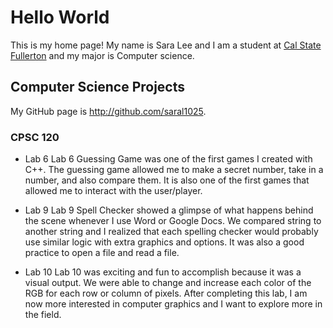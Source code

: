 # Hello World

This is my home page! My name is Sara Lee and I am a student at [Cal State Fullerton](http://www.fullerton.edu/) and my major is Computer science.

## Computer Science Projects

My GitHub page is http://github.com/saral1025.

### CPSC 120

* Lab 6
    Lab 6 Guessing Game was one of the first games I created with C++. The guessing game allowed me to make a secret number, take in a number, and also compare them. It is also one of the first games that allowed me to interact with the user/player.

* Lab 9
    Lab 9 Spell Checker showed a glimpse of what happens behind the scene whenever I use Word or Google Docs. We compared string to another string and I realized that each spelling checker would probably use similar logic with extra graphics and options. It was also a good practice to open a file and read a file.

* Lab 10
    Lab 10 was exciting and fun to accomplish because it was a visual output. We were able to change and increase each color of the RGB for each row or column of pixels. After completing this lab, I am now more interested in computer graphics and I want to explore more in the field.